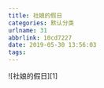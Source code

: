 ```yaml
---
title: 社娘的假日
categories: 默认分类
urlname: 31
abbrlink: 10cd7227
date: 2019-05-30 13:56:03
tags:
---
```

<!--markdown-->![社娘的假日][1]


  [1]: https://ae01.alicdn.com/kf/HTB12Mpua9SD3KVjSZFKq6z10VXaL.jpg